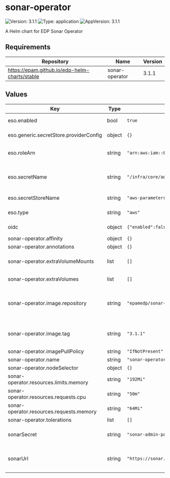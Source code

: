 # sonar-operator

![Version: 3.1.1](https://img.shields.io/badge/Version-3.1.1-informational?style=flat-square) ![Type: application](https://img.shields.io/badge/Type-application-informational?style=flat-square) ![AppVersion: 3.1.1](https://img.shields.io/badge/AppVersion-3.1.1-informational?style=flat-square)

A Helm chart for EDP Sonar Operator

## Requirements

| Repository                                    | Name           | Version |
| --------------------------------------------- | -------------- | ------- |
| https://epam.github.io/edp-helm-charts/stable | sonar-operator | 3.1.1   |

## Values

| Key                                      | Type   | Default                                                                                   | Description                                                                                                                               |
| ---------------------------------------- | ------ | ----------------------------------------------------------------------------------------- | ----------------------------------------------------------------------------------------------------------------------------------------- |
| eso.enabled                              | bool   | `true`                                                                                    | Install components of the ESO.                                                                                                            |
| eso.generic.secretStore.providerConfig   | object | `{}`                                                                                      | Defines SecretStore provider configuration.                                                                                               |
| eso.roleArn                              | string | `"arn:aws:iam::012345678910:role/AWSIRSA_Shared_ExternalSecretOperatorAccess"`            | Role ARN for the ExternalSecretOperator to assume.                                                                                        |
| eso.secretName                           | string | `"/infra/core/addons/sonar-operator"`                                                     | Value name in AWS ParameterStore, AWS SecretsManager or other Secret Store.                                                               |
| eso.secretStoreName                      | string | `"aws-parameterstore"`                                                                    | Defines Secret Store name.                                                                                                                |
| eso.type                                 | string | `"aws"`                                                                                   | Defines provider type. One of `aws` or `generic`.                                                                                         |
| oidc                                     | object | `{"enabled":false,"keycloakRealm":"shared","keycloakUrl":"https://keycloak.example.com"}` | Integration with keycloak                                                                                                                 |
| sonar-operator.affinity                  | object | `{}`                                                                                      |                                                                                                                                           |
| sonar-operator.annotations               | object | `{}`                                                                                      |                                                                                                                                           |
| sonar-operator.extraVolumeMounts         | list   | `[]`                                                                                      | Additional volumeMounts to be added to the container                                                                                      |
| sonar-operator.extraVolumes              | list   | `[]`                                                                                      | Additional volumes to be added to the pod                                                                                                 |
| sonar-operator.image.repository          | string | `"epamedp/sonar-operator"`                                                                | EDP sonar-operator Docker image name. The released image can be found on [Dockerhub](https://hub.docker.com/r/epamedp/sonar-operator)     |
| sonar-operator.image.tag                 | string | `"3.1.1"`                                                                                 | EDP sonar-operator Docker image tag. The released image can be found on [Dockerhub](https://hub.docker.com/r/epamedp/sonar-operator/tags) |
| sonar-operator.imagePullPolicy           | string | `"IfNotPresent"`                                                                          |                                                                                                                                           |
| sonar-operator.name                      | string | `"sonar-operator"`                                                                        | component name                                                                                                                            |
| sonar-operator.nodeSelector              | object | `{}`                                                                                      |                                                                                                                                           |
| sonar-operator.resources.limits.memory   | string | `"192Mi"`                                                                                 |                                                                                                                                           |
| sonar-operator.resources.requests.cpu    | string | `"50m"`                                                                                   |                                                                                                                                           |
| sonar-operator.resources.requests.memory | string | `"64Mi"`                                                                                  |                                                                                                                                           |
| sonar-operator.tolerations               | list   | `[]`                                                                                      |                                                                                                                                           |
| sonarSecret                              | string | `"sonar-admin-password"`                                                                  | This is credantials name with administator rights for sonar.                                                                              |
| sonarUrl                                 | string | `"https://sonar.example.com"`                                                             | URL and secret name which use sonar operator for configuring sonar                                                                        |
